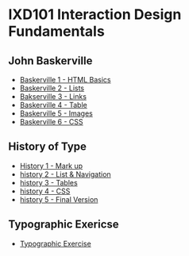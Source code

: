 IXD101 Interaction Design Fundamentals
======================================

John Baskerville
------------------
- [Baskerville 1 - HTML Basics](https://elliethompson.github.io/john_baskerville/johnbaskerville_version1.html)
- [Baskerville 2 - Lists](https://elliethompson.github.io/john_baskerville/johnbaskerville_version2.html)
- [Bakserville 3 - Links](https://elliethompson.github.io/john_baskerville/johnbaskerville_version3.html)
- [Baskerville 4 - Table](https://elliethompson.github.io/john_baskerville/johnbaskerville_version4.html)
- [Baskerville 5 - Images](https://elliethompson.github.io/john_baskerville/johnbaskerville_version5.html)
- [Baskerville 6 - CSS](https://elliethompson.github.io/john_baskerville/johnbaskerville_version6.html)


History of Type
---------------
- [History 1 - Mark up](https://elliethompson.github.io/john_baskerville/history%20of%20type.html)
- [history 2 - List & Navigation](https://elliethompson.github.io/john_baskerville/a%20brief%20history%20of%20type2.html)
- [history 3 - Tables](https://elliethompson.github.io/john_baskerville/a%20brief%20history%20of%20type3.html)
- [history 4 - CSS](https://elliethompson.github.io/john_baskerville/a%20brief%20history%20of%20type4.html)
- [history 5 - Final Version](https://github.com/elliethompson.io/john_baskerville/blob/gh-pages/a%20brief%20history%20of%20type5.html)

Typographic Exericse
--------------------
- [Typographic Exercise](https://elliethompson.github.io/john_baskerville/typographic_exercise.html)
